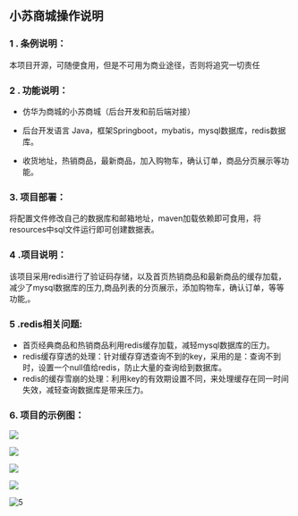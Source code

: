 ## 												小苏商城操作说明

### 1 .   条例说明：

本项目开源，可随便食用，但是不可用为商业途径，否则将追究一切责任

### 2 . 功能说明：

- 仿华为商城的小苏商城（后台开发和前后端对接）

- 后台开发语言 Java，框架Springboot，mybatis，mysql数据库，redis数据库。

- 收货地址，热销商品，最新商品，加入购物车，确认订单，商品分页展示等功能。

    

### 3. 项目部署：

将配置文件修改自己的数据库和邮箱地址，maven加载依赖即可食用，将resources中sql文件运行即可创建数据表。

### 4   .项目说明：

该项目采用redis进行了验证码存储，以及首页热销商品和最新商品的缓存加载，减少了mysql数据库的压力,商品列表的分页展示，添加购物车，确认订单，等等功能,。

### 5  .redis相关问题:

- 首页经典商品和热销商品利用redis缓存加载，减轻mysql数据库的压力。
- redis缓存穿透的处理：针对缓存穿透查询不到的key，采用的是：查询不到时，设置一个null值给redis，防止大量的查询给到数据库。
- redis的缓存雪崩的处理：利用key的有效期设置不同，来处理缓存在同一时间失效，减轻查询数据库是带来压力。

### 6.  项目的示例图：

![](https://github.com/AlanKafka/xiaosu-shop/blob/master/imges/1.png)

![](https://github.com/AlanKafka/xiaosu-shop/blob/master/imges/2.png)

![](https://github.com/AlanKafka/xiaosu-shop/blob/master/imges/3.png)

![](https://github.com/AlanKafka/xiaosu-shop/blob/master/imges/4.png)

![5](https://github.com/AlanKafka/xiaosu-shop/blob/master/imges/5.png)
